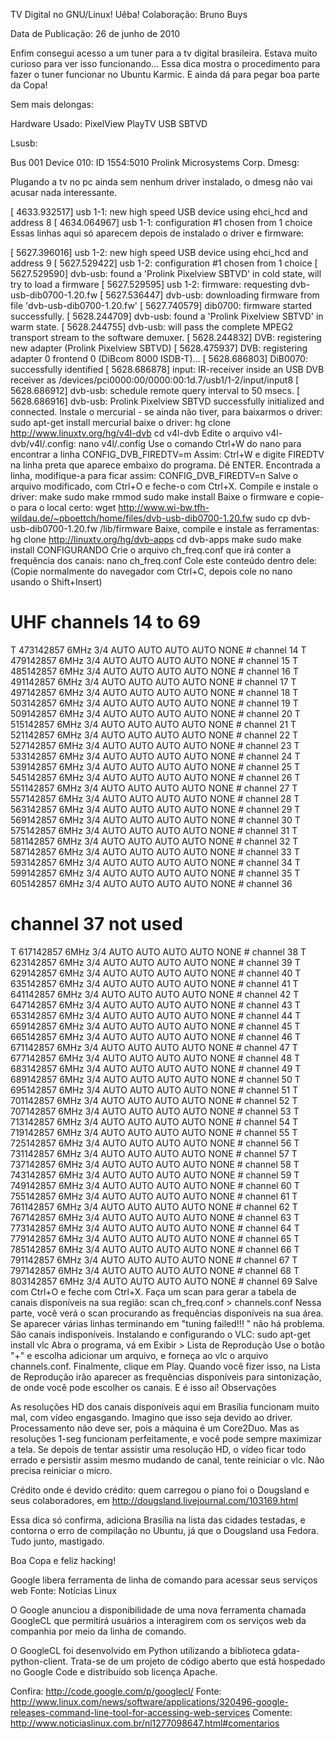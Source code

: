 TV Digital no GNU/Linux! Uêba!
Colaboração: Bruno Buys

Data de Publicação: 26 de junho de 2010

Enfim consegui acesso a um tuner para a tv digital brasileira. Estava muito curioso para ver isso funcionando... Essa dica mostra o procedimento para fazer o tuner funcionar no Ubuntu Karmic. E ainda dá para pegar boa parte da Copa!

Sem mais delongas:

Hardware Usado: PixelView PlayTV USB SBTVD

Lsusb:

  Bus 001 Device 010: ID 1554:5010 Prolink Microsystems Corp.
Dmesg:

Plugando a tv no pc ainda sem nenhum driver instalado, o dmesg não vai acusar nada interessante.

  [ 4633.932517] usb 1-1: new high speed USB device using ehci_hcd and address 8
  [ 4634.064967] usb 1-1: configuration #1 chosen from 1 choice
Essas linhas aqui só aparecem depois de instalado o driver e firmware:

  [ 5627.396016] usb 1-2: new high speed USB device using ehci_hcd and address 9
  [ 5627.529422] usb 1-2: configuration #1 chosen from 1 choice
  [ 5627.529590] dvb-usb: found a 'Prolink Pixelview SBTVD' in cold state, will try to load a firmware
  [ 5627.529595] usb 1-2: firmware: requesting dvb-usb-dib0700-1.20.fw
  [ 5627.536447] dvb-usb: downloading firmware from file 'dvb-usb-dib0700-1.20.fw'
  [ 5627.740579] dib0700: firmware started successfully.
  [ 5628.244709] dvb-usb: found a 'Prolink Pixelview SBTVD' in warm state.
  [ 5628.244755] dvb-usb: will pass the complete MPEG2 transport stream to the software demuxer.
  [ 5628.244832] DVB: registering new adapter (Prolink Pixelview SBTVD)
  [ 5628.475937] DVB: registering adapter 0 frontend 0 (DiBcom 8000 ISDB-T)...
  [ 5628.686803] DiB0070: successfully identified
  [ 5628.686878] input: IR-receiver inside an USB DVB receiver as /devices/pci0000:00/0000:00:1d.7/usb1/1-2/input/input8
  [ 5628.686912] dvb-usb: schedule remote query interval to 50 msecs.
  [ 5628.686916] dvb-usb: Prolink Pixelview SBTVD successfully initialized and connected.
Instale o mercurial - se ainda não tiver, para baixarmos o driver:
  sudo apt-get install mercurial
baixe o driver:
  hg clone http://www.linuxtv.org/hg/v4l-dvb
  cd v4l-dvb
Edite o arquivo v4l-dvb/v4l/.config:
  nano v4l/.config
Use o comando Ctrl+W do nano para encontrar a linha
  CONFIG_DVB_FIREDTV=m
Assim:
  Ctrl+W
e digite FIREDTV na linha preta que aparece embaixo do programa. Dê ENTER.
Encontrada a linha, modifique-a para ficar assim:
  CONFIG_DVB_FIREDTV=n
Salve o arquivo modificado, com Ctrl+O e feche-o com Ctrl+X.
Compile e instale o driver:
  make
  sudo make rmmod
  sudo make install
Baixe o firmware e copie-o para o local certo:
  wget http://www.wi-bw.tfh-wildau.de/~pboettch/home/files/dvb-usb-dib0700-1.20.fw
  sudo cp dvb-usb-dib0700-1.20.fw /lib/firmware
Baixe, compile e instale as ferramentas:
  hg clone http://linuxtv.org/hg/dvb-apps
  cd dvb-apps
  make
  sudo make install
CONFIGURANDO
Crie o arquivo ch_freq.conf que irá conter a frequência dos canais:
  nano ch_freq.conf
Cole este conteúdo dentro dele: (Copie normalmente do navegador com Ctrl+C, depois cole no nano usando o Shift+Insert)
  # UHF channels 14 to 69
  T 473142857 6MHz 3/4 AUTO AUTO AUTO AUTO NONE # channel 14
  T 479142857 6MHz 3/4 AUTO AUTO AUTO AUTO NONE # channel 15
  T 485142857 6MHz 3/4 AUTO AUTO AUTO AUTO NONE # channel 16
  T 491142857 6MHz 3/4 AUTO AUTO AUTO AUTO NONE # channel 17
  T 497142857 6MHz 3/4 AUTO AUTO AUTO AUTO NONE # channel 18
  T 503142857 6MHz 3/4 AUTO AUTO AUTO AUTO NONE # channel 19
  T 509142857 6MHz 3/4 AUTO AUTO AUTO AUTO NONE # channel 20
  T 515142857 6MHz 3/4 AUTO AUTO AUTO AUTO NONE # channel 21
  T 521142857 6MHz 3/4 AUTO AUTO AUTO AUTO NONE # channel 22
  T 527142857 6MHz 3/4 AUTO AUTO AUTO AUTO NONE # channel 23
  T 533142857 6MHz 3/4 AUTO AUTO AUTO AUTO NONE # channel 24
  T 539142857 6MHz 3/4 AUTO AUTO AUTO AUTO NONE # channel 25
  T 545142857 6MHz 3/4 AUTO AUTO AUTO AUTO NONE # channel 26
  T 551142857 6MHz 3/4 AUTO AUTO AUTO AUTO NONE # channel 27
  T 557142857 6MHz 3/4 AUTO AUTO AUTO AUTO NONE # channel 28
  T 563142857 6MHz 3/4 AUTO AUTO AUTO AUTO NONE # channel 29
  T 569142857 6MHz 3/4 AUTO AUTO AUTO AUTO NONE # channel 30
  T 575142857 6MHz 3/4 AUTO AUTO AUTO AUTO NONE # channel 31
  T 581142857 6MHz 3/4 AUTO AUTO AUTO AUTO NONE # channel 32
  T 587142857 6MHz 3/4 AUTO AUTO AUTO AUTO NONE # channel 33
  T 593142857 6MHz 3/4 AUTO AUTO AUTO AUTO NONE # channel 34
  T 599142857 6MHz 3/4 AUTO AUTO AUTO AUTO NONE # channel 35
  T 605142857 6MHz 3/4 AUTO AUTO AUTO AUTO NONE # channel 36
  # channel 37 not used
  T 617142857 6MHz 3/4 AUTO AUTO AUTO AUTO NONE # channel 38
  T 623142857 6MHz 3/4 AUTO AUTO AUTO AUTO NONE # channel 39
  T 629142857 6MHz 3/4 AUTO AUTO AUTO AUTO NONE # channel 40
  T 635142857 6MHz 3/4 AUTO AUTO AUTO AUTO NONE # channel 41
  T 641142857 6MHz 3/4 AUTO AUTO AUTO AUTO NONE # channel 42
  T 647142857 6MHz 3/4 AUTO AUTO AUTO AUTO NONE # channel 43
  T 653142857 6MHz 3/4 AUTO AUTO AUTO AUTO NONE # channel 44
  T 659142857 6MHz 3/4 AUTO AUTO AUTO AUTO NONE # channel 45
  T 665142857 6MHz 3/4 AUTO AUTO AUTO AUTO NONE # channel 46
  T 671142857 6MHz 3/4 AUTO AUTO AUTO AUTO NONE # channel 47
  T 677142857 6MHz 3/4 AUTO AUTO AUTO AUTO NONE # channel 48
  T 683142857 6MHz 3/4 AUTO AUTO AUTO AUTO NONE # channel 49
  T 689142857 6MHz 3/4 AUTO AUTO AUTO AUTO NONE # channel 50
  T 695142857 6MHz 3/4 AUTO AUTO AUTO AUTO NONE # channel 51
  T 701142857 6MHz 3/4 AUTO AUTO AUTO AUTO NONE # channel 52
  T 707142857 6MHz 3/4 AUTO AUTO AUTO AUTO NONE # channel 53
  T 713142857 6MHz 3/4 AUTO AUTO AUTO AUTO NONE # channel 54
  T 719142857 6MHz 3/4 AUTO AUTO AUTO AUTO NONE # channel 55
  T 725142857 6MHz 3/4 AUTO AUTO AUTO AUTO NONE # channel 56
  T 731142857 6MHz 3/4 AUTO AUTO AUTO AUTO NONE # channel 57
  T 737142857 6MHz 3/4 AUTO AUTO AUTO AUTO NONE # channel 58
  T 743142857 6MHz 3/4 AUTO AUTO AUTO AUTO NONE # channel 59
  T 749142857 6MHz 3/4 AUTO AUTO AUTO AUTO NONE # channel 60
  T 755142857 6MHz 3/4 AUTO AUTO AUTO AUTO NONE # channel 61
  T 761142857 6MHz 3/4 AUTO AUTO AUTO AUTO NONE # channel 62
  T 767142857 6MHz 3/4 AUTO AUTO AUTO AUTO NONE # channel 63
  T 773142857 6MHz 3/4 AUTO AUTO AUTO AUTO NONE # channel 64
  T 779142857 6MHz 3/4 AUTO AUTO AUTO AUTO NONE # channel 65
  T 785142857 6MHz 3/4 AUTO AUTO AUTO AUTO NONE # channel 66
  T 791142857 6MHz 3/4 AUTO AUTO AUTO AUTO NONE # channel 67
  T 797142857 6MHz 3/4 AUTO AUTO AUTO AUTO NONE # channel 68
  T 803142857 6MHz 3/4 AUTO AUTO AUTO AUTO NONE # channel 69
Salve com Ctrl+O e feche com Ctrl+X.
Faça um scan para gerar a tabela de canais disponíveis na sua região:
  scan ch_freq.conf > channels.conf
Nessa parte, você verá o scan procurando as frequências disponíveis na sua área. Se aparecer várias linhas terminando em "tuning failed!!! " não há problema. São canais indisponíveis.
Instalando e configurando o VLC:
  sudo apt-get install vlc
Abra o programa, vá em Exibir > Lista de Reprodução
Use o botão "+" e escolha adicionar um arquivo, e forneça ao vlc o arquivo channels.conf.
Finalmente, clique em Play. Quando você fizer isso, na Lista de Reprodução irão aparecer as frequências disponíveis para sintonização, de onde você pode escolher os canais.
E é isso aí!
Observações

As resoluções HD dos canais disponíveis aqui em Brasília funcionam muito mal, com vídeo engasgando. Imagino que isso seja devido ao driver. Processamento não deve ser, pois a máquina é um Core2Duo. Mas as resoluções 1-seg funcionam perfeitamente, e você pode sempre maximizar a tela. Se depois de tentar assistir uma resolução HD, o vídeo ficar todo errado e persistir assim mesmo mudando de canal, tente reiniciar o vlc. Não precisa reiniciar o micro.

Crédito onde é devido crédito: quem carregou o piano foi o Dougsland e seus colaboradores, em http://dougsland.livejournal.com/103169.html

Essa dica só confirma, adiciona Brasília na lista das cidades testadas, e contorna o erro de compilação no Ubuntu, já que o Dougsland usa Fedora. Tudo junto, mastigado.

Boa Copa e feliz hacking!

Google libera ferramenta de linha de comando para acessar seus serviços web
Fonte: Notícias Linux

O Google anunciou a disponibilidade de uma nova ferramenta chamada GoogleCL que permitirá usuários a interagirem com os serviços web da companhia por meio da linha de comando.

O GoogleCL foi desenvolvido em Python utilizando a biblioteca gdata-python-client. Trata-se de um projeto de código aberto que está hospedado no Google Code e distribuído sob licença Apache.

Confira: http://code.google.com/p/googlecl/
Fonte: http://www.linux.com/news/software/applications/320496-google-releases-command-line-tool-for-accessing-web-services
Comente: http://www.noticiaslinux.com.br/nl1277098647.html#comentarios
